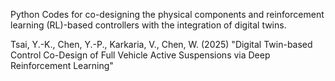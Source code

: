 Python Codes for co-designing the physical components and reinforcement learning (RL)-based controllers with the integration of digital twins.

Tsai, Y.-K., Chen, Y.-P., Karkaria, V., Chen, W. (2025) "Digital Twin-based Control Co-Design of Full Vehicle Active Suspensions via Deep Reinforcement Learning"
